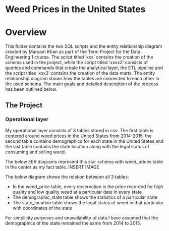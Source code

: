 # Weed Prices in the United States

# Overview

This folder contains the two SQL scripts and the entity relationship diagram created by Maryam Khan as part of the Term Project for the Data Engineering 1 course. The script titled ‘xxx’ contains the creation of the schema used in the project, while the script titled 'xxxx2' consists of queries and commands that create the analytical layer, the ETL pipeline and the script titles ‘xxx3’ contains the creation of the data marts. The entity relationship diagram shows how the tables are connected to each other in the used schema. The main goals and detailed description of the process has been outlined below.

## The Project

### Operational layer

My operational layer consists of 3 tables stored in csv. The first table is centered around weed prices in the United States from 2014-2015, the second table contains demographics for each state in the United States and the last table contains the state location along with the legal status of consuming and selling weed. 

The below EER diagrams represent this star schema with weed_prices table in the center as my fact table.
INSERT IMAGE

The below diagram shows the relation between all 3 tables:
- In the weed_price table, every observation is the price recorded for high quality and low quality weed at a particular date in every state
- The demographic_state table shows the statistics of a particular state
- The state_location table shows the legal status of weed in that particular with coordinates of the state 

For simplicity purposes and unavailability of data I have assumed that the demographics of the state remained the same from 2014 to 2015.


